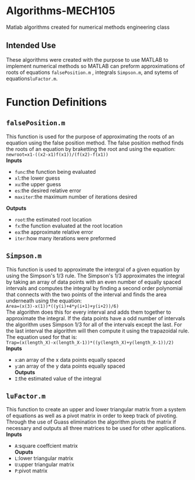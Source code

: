 # Algorithms-MECH105
Matlab algorithms created for numerical methods engineering class
## Intended Use
These algorithms were created with the purpose to use MATLAB to implement numerical methods so MATLAB can preform approximations of roots of equations `falsePosition.m` , integrals `Simpson.m`, and sytems of equations`luFactor.m`. 
# Function Definitions
## `falsePosition.m`
This function is used for the purpose of approximating the roots of an equation using the false position method. The false position method finds the roots of an equation by braketting the root and using the equation:   
`newroot=x1-((x2-x1)f(x1))/(f(x2)-f(x1)) `   
**Inputs**     
- `func`:the function being evaluated    
- `xl`:the lower guess  
- `xu`:the upper guess    
- `es`:the desired relative error     
- `maxiter`:the maximum number of iterations desired 
  
**Outputs**     
- `root`:the estimated root location    
- `fx`:the function evaluated at the root location    
- `ea`:the approximate relative error     
- `iter`:how many iterations were preformed   
## `Simpson.m`
This function is used to approximate the intergral of a given equation by using the Simpson's 1/3 rule. The Simpson's 1/3 approximates the integral by taking an array of data points with an even number of equally spaced intervals and computes the integral by finding a second order polynomial that connects with the two points of the interval and finds the area underneath using the equation:    
`Area=(x(3)-x(1))*((y(i)+4*y(i+1)+y(i+2))/6)`    
The algorithm does this for every interval and adds them together to approximate the integral. If the data points have a odd number of intervals the algorithm uses Simpson 1/3 for all of the intervals except the last. For the last interval the algorithm will then compute it using the trapazoidal rule. The equation used for that is:     
`Trap=(x(length_X)-x(length_X-1))*((y(length_X)+y(length_X-1))/2)`   
**Inputs**   
- `x`:an array of the x data points equally spaced  
- `y`:an array of the y data points equally spaced  
**Outputs**  
- `I`:the estimated value of the integral   
## `luFactor.m`  
This function to create an upper and lower triangular matrix from a system of equations as well as a pivot matrix in order to keep track of pivoting. Through the use of Guass elimination the algorithm pivots the matrix if necessary and outputs all three matrices to be used for other applications. 
**Inputs**
- `A`:square coeffcient matrix  
**Ouputs**
- `L`:lower triangular matrix
- `U`:upper triangular matrix
- `P`:pivot matrix

